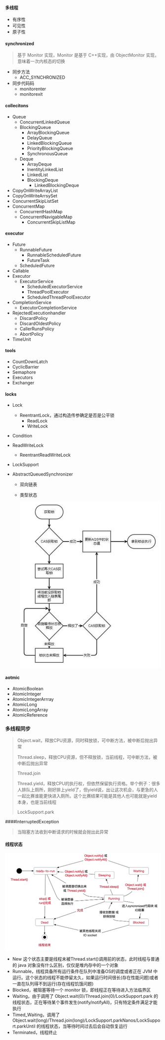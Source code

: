#### 多线程

- 有序性
- 可见性
- 原子性

#### synchronized

> 基于 Monitor 实现，Monitor 是基于 C++实现，由 ObjectMonitor 实现，意味着一次内核态的切换

- 同步方法
  - ACC_SYNCHRONIZED
- 同步代码码
  - monitorenter
  - monitorexit

#### collecitons

- Queue
  - ConcurrentLinkedQueue
  - BlockingQueue
    - ArrayBlockingQueue
    - DelayQueue
    - LinkedBlockingQueue
    - PriorityBlockingQueue
    - SynchronousQueue
  - Deque
    - ArrayDeque
    - InentityLinkedList
    - LinkedList
    - BlockingDeque
      - LinkedBlockingDeque
- CopyOnWriteArrayList
- CopyOnWriteArrsySet
- ConcurrentSkipListSet
- ConcurrentMap 
  - ConcurrentHashMap
  - ConcurrentNavigableMap
    - ConcurrentSkipListMap 

#### executor

- Future
  - RunnableFuture
    - RunnableScheduledFuture
    - FutureTask
  - ScheduledFuture
- Callable
- Executor
  - ExecutorService 
    - ScheduledExecutorService
    - ThreadPoolExecutor
    - ScheduledThreadPoolExecutor
- CompletionService
  - ExecutorCompletionService
- RejectedExecutionhandler
  - DiscardPolicy
  - DiscardOldestPolicy
  - CallerRunsPolicy
  - AbortPolicy
- TimeUnit

#### tools

- CountDownLatch
- CyclicBarrier
- Semaphore
- Executors
- Exchanger

#### locks

- Lock

  - ReentrantLock，通过构造传参确定是否是公平锁
    - ReadLock
    - WriteLock

- Condition

- ReadWriteLock

  - ReentrantReadWriteLock

- LockSupport

- AbstractQueuedSynchronizer

  - 双向链表

  - 类型状态

    ![](./sync-lock.jpeg)

#### aotmic

- AtomicBoolean
- AtomicInteger
- AtomicIntegerArrray
- AtomicLong
- AtomicLongArray
- AtomicReference 

### 多线程同步

> Object.wait，释放CPU资源，同时释放锁，可中断方法，被中断后抛出异常
>
> Thread.sleep，释放CPU资源，但不释放锁，当前线程，可中断方法，被中断后抛出异常
>
> Thread.join
>
> Thread.yield，释放CPU的执行权，但依然保留执行资格。举个例子：很多人排队上厕所，刚好排上yield了，但yield说，出让这次机会，与更急的人一起比赛谁能更快进入厕所。这个比赛结果可能是其他人也可能就是yield本身，也是当前线程
>
> LockSupport.park

####InterruptedException

> 当阻塞方法收到中断请求的时候就会抛出此异常

#### 线程状态 

![](./thread-state.png)

- New 这个状态主要是线程未被Thread.start()调用前的状态，此时线程与普通的 java 对象没有什么区别，仅仅是堆内存中的一个对象 
- Runnable，线程具备所有运行条件在队列中准备OS的调度或者正在 JVM 中运行。这个状态的线程不能停留太久，如果运行时间很长(存在性能问题)或者一直在队列得不到运行(存在线程饥饿问题)
- Blocked，被阻塞等待一个 monitor 锁，即线程正在等待进入方法临界区
- Waiting，由于调用了 Object.wait(0)/Thread.join(0)/LockSupport.park 的线程状态，正在等待某个事件发生(notify/notifyAll)，只有特定条件满足才能执行
- Timed_Waiting，调用了 Object.wait(long)/Thread.join(long)/LockSupport.parkNanos/LockSupport.parkUntil 的线程状态，当等待时间过去后会自动恢复运行 
- Terminated，线程终止 

